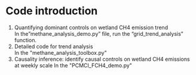# Code introduction  
1) Quantifying dominant controls on wetland CH4 emission trend  
In the”methane_analysis_demo.py” file, run the “grid_trend_analysis” function.  
2) Detailed code for trend analysis  
In the "methane_analysis_toolbox.py"
3) Causality inference: identify causal controls on wetland CH4 emissions at weekly scale 
In the "PCMCI_FCH4_demo.py"
